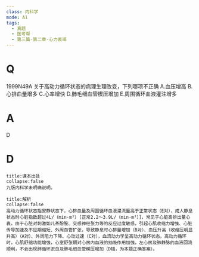 ```yaml
---
class: 内科学
mode: A1
tags:
  - 真题
  - 医考帮
  - 第三篇-第二章-心力衰竭
---
```


# Q
1999N49A 关于高动力循环状态的病理生理改变，下列哪项不正确
A.血压增高
B.心排血量增多
C.心率增快
D.肺毛细血管楔压增加
E.周围循环血液灌注增多

# A
D
# D
```ad-note
title:课本出处
collapse:false
九版内科学未明确说明。
```

```ad-summary
title:解析
collapse:false
高动力循环状态指安静状态下，心排血量及周围循环血液灌流量高于正常状态（E对），成人静息状态时心脏指数超过4L/（min·m²）[正常2.2～3.9L/（min·m²）]，常见于心脏高排出量心衰。由于心脏对刺激如儿茶酚胺、交感神经张力等的反应过度敏感，引起心肌收缩力增强、心脏传导加速及不应期缩短、外周血管扩张，导致静息时心排量增加（B对）、血压升高（收缩压明显升高）（A对）、外周阻力下降、心动过速（C对），血流动力学呈高动力循环状态。高动力循环时，心肌舒缩功能增强，心室舒张期对心房内血液的抽吸作用加强，左心房及肺静脉的血液回流顺利，不会出现肺循环淤血及肺毛细血管楔压增加（D错，为本题正确答案）。
```

